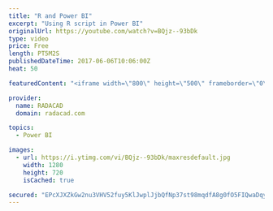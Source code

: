 ```yaml
---
title: "R and Power BI"
excerpt: "Using R script in Power BI"
originalUrl: https://youtube.com/watch?v=BQjz--93bDk
type: video
price: Free
length: PT5M2S
publishedDateTime: 2017-06-06T10:06:00Z
heat: 50

featuredContent: "<iframe width=\"800\" height=\"500\" frameborder=\"0\" src=\"https://www.youtube.com/embed/BQjz--93bDk\" allow=\"accelerometer; autoplay; encrypted-media; gyroscope; picture-in-picture\" allowfullscreen></iframe>"

provider:
  name: RADACAD
  domain: radacad.com

topics:
  - Power BI

images:
  - url: https://i.ytimg.com/vi/BQjz--93bDk/maxresdefault.jpg
    width: 1280
    height: 720
    isCached: true

secured: "EPcXJXZkGw2nu3VHV52fuy5KlJwplJjbQfNp37st98mqdfA8g0fO5FIQwaDqyykeepfsw0bfT+LUfFQiQazu6qx0oEJXtvIMZZl2TfwFoMg9DLxbkOtIDCqHb0dcwMEoidX6CkZChK8Hu7FllYomasA3mdTEgTKKUm+ci4o1zjlnGoF7Bk9hcCuSx2LOUhAyYFyx3yF7yndrAJ+jxbbXnacoNTba3hjhxD7dUgPDQvTpQ2V3GeHbEb+HjuPFq2DXBjG1fc7T+1QnEGJ9r60RM+2VwWjG21SOp08ZZexRJ9Lh6CxDdcqsi23EozcaOWWfmVGlpMjS3C725tThC7euFmPuyp9+GxgbmOjPorGzMDU4QvqODONIKQslVO/QAuEJiPJzkEb+K0b91Iu3oRhZSmqdG75kKZwOIMA5uCnFNtU=;y3VWAPi1U/BD5znH0UN9zA=="
---
```


